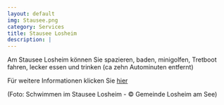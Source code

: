 ```yaml
---
layout: default
img: Stausee.png
category: Services
title: Stausee Losheim
description: |
---
```

Am Stausee Losheim können Sie spazieren, baden, minigolfen, Tretboot fahren, lecker essen und trinken (ca zehn Autominuten entfernt)

Für weitere Informationen klicken Sie <a href= "https://www.losheim-stausee.de/"> hier </a> 

(Foto: Schwimmen im Stausee Losheim - © Gemeinde Losheim am See)
